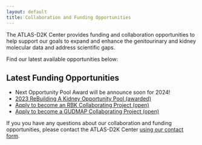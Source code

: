 ```yaml
---
layout: default
title: Collaboration and Funding Opportunities
---
```


The ATLAS-D2K Center provides funding and collaboration opportunities to help support our goals to expand and enhance the genitourinary and kidney molecular data and address scientific gaps.

Find our latest available opportunities below:

## Latest Funding Opportunities
- Next Opportunity Pool Award will be announce soon for 2024!
- [2023 ReBuilding A Kidney Opportunity Pool (awarded)](/collaboration/op-pool/2023-rbk/)
- [Apply to become an RBK Collaborating Project (open)](/collaboration/rbk-collab/)
- [Apply to become a GUDMAP Collaborating Project (open)](/collaboration/gudmap-collab/)

If you you have any questions about our collaboration and funding opportunities, please contact the ATLAS-D2K Center [using our contact form](/contact/).
